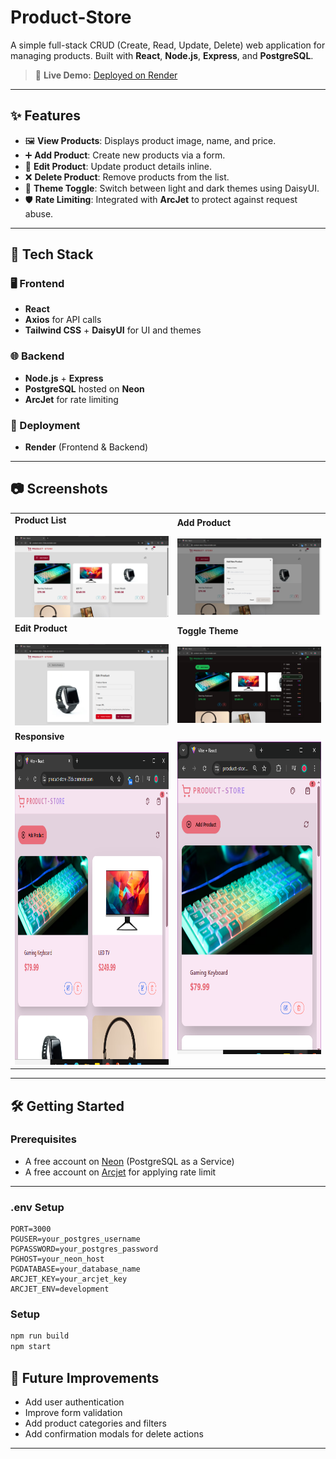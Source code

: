 # Product-Store

A simple full-stack CRUD (Create, Read, Update, Delete) web application for managing products. Built with **React**, **Node.js**, **Express**, and **PostgreSQL**.

> 🔗 **Live Demo:** [Deployed on Render](https://product-store-23dx.onrender.com)


---

## ✨ Features

* 🖼️ **View Products**: Displays product image, name, and price.
* ➕ **Add Product**: Create new products via a form.
* 📝 **Edit Product**: Update product details inline.
* ❌ **Delete Product**: Remove products from the list.
* 🎨 **Theme Toggle**: Switch between light and dark themes using DaisyUI.
* 🛡️ **Rate Limiting**: Integrated with **ArcJet** to protect against request abuse.

---

## 🔧 Tech Stack

### 🖥️ Frontend

* **React**
* **Axios** for API calls
* **Tailwind CSS** + **DaisyUI** for UI and themes

### 🌐 Backend

* **Node.js** + **Express**
* **PostgreSQL** hosted on **Neon**
* **ArcJet** for rate limiting

### 🚀 Deployment

* **Render** (Frontend & Backend)

---

## 📷 Screenshots
<table>
  <tr>
    <td>
       <strong> Product List</strong><br/><br/>
      <img src="./assets/ss1.png" alt="Product List" width="500"/>
    </td>
    <td>
       <strong> Add Product</strong><br/><br/>
      <img src="./assets/ss2.png" alt="Add Product" width="500"/>
    </td>
  </tr>
   <tr>
    <td>
       <strong> Edit Product</strong><br/><br/>
      <img src="./assets/ss3.png" alt="Product List" width="500"/>
    </td>
    <td>
       <strong> Toggle Theme</strong><br/><br/>
      <img src="./assets/ss4.png" alt="Add Product" width="500"/>
    </td>
  </tr>
   <tr>
    <td>
       <strong> Responsive </strong><br/><br/>
      <img src="./assets/ss5.png" alt="Product List" height="500"/>
    </td>
    <td>
      <img src="./assets/ss6.png" alt="Add Product" height="500"/>
    </td>
  </tr>
</table>


---

## 🛠️ Getting Started

### Prerequisites

* A free account on [Neon](https://neon.tech/) (PostgreSQL as a Service)
* A free account on [Arcjet](https://arcjet.com) for applying rate limit  

---
###  .env Setup

```env
PORT=3000
PGUSER=your_postgres_username
PGPASSWORD=your_postgres_password
PGHOST=your_neon_host
PGDATABASE=your_database_name
ARCJET_KEY=your_arcjet_key
ARCJET_ENV=development
```
### Setup

   ```bash
   npm run build
   npm start
   ```



## 🚀 Future Improvements

* Add user authentication
* Improve form validation
* Add product categories and filters
* Add confirmation modals for delete actions

---
